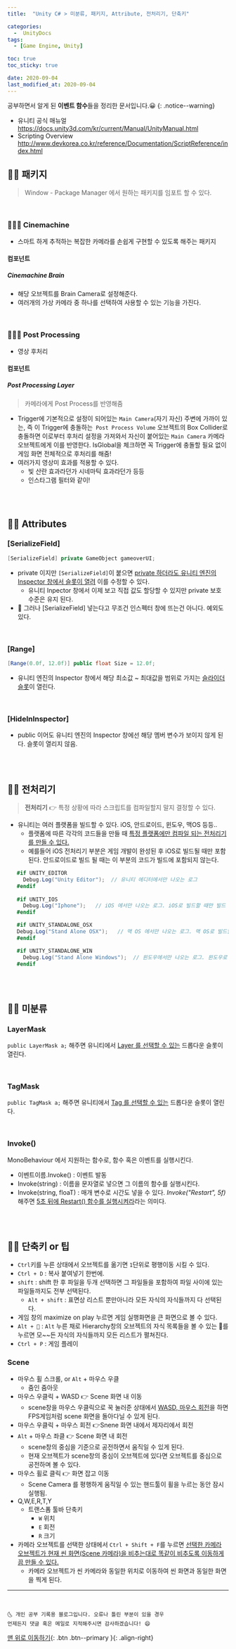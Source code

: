 ```yaml
---
title:  "Unity C# > 미분류, 패키지, Attribute, 전처리기, 단축키" 

categories:
  -  UnityDocs
tags:
  - [Game Engine, Unity]

toc: true
toc_sticky: true

date: 2020-09-04
last_modified_at: 2020-09-04
---
```


공부하면서 알게 된 **이벤트 함수**들을 정리한 문서입니다.😀
{: .notice--warning}

- 유니티 공식 매뉴얼 <https://docs.unity3d.com/kr/current/Manual/UnityManual.html>
- Scripting Overview <http://www.devkorea.co.kr/reference/Documentation/ScriptReference/index.html>


## 👩‍🦰 패키지

> Window - Package Manager 에서 원하는 패키지를 임포트 할 수 있다.

<br>

### 👩🏻‍🦰 Cinemachine
- 스마트 하게 추적하는 복잡한 카메라를 손쉽게 구현할 수 있도록 해주는 패키지

#### 컴포넌트

##### Cinemachine Brain
- 해당 오브젝트를 Brain Camera로 설정해준다.
- 여러개의 가상 카메라 중 하나를 선택하여 사용할 수 있는 기능을 가진다.

<br>

### 👩🏻‍🦰 Post Processing
- 영상 후처리 

#### 컴포넌트

##### Post Processing Layer 

> 카메라에게 Post Process를 반영해줌 

- Trigger에 기본적으로 설정이 되어있는 `Main Camera`(자기 자신) 주변에 가까이 있는, 즉 이 Trigger에 충돌하는` Post Process Volume` 오브젝트의 Box Collider로 충돌하면 이로부터 후처리 설정을 가져와서 자신이 붙어있는 `Main Camera` 카메라 오브젝트에게 이를 반영한다. IsGlobal을 체크하면 꼭 Trigger에 충돌할 필요 없이 게임 화면 전체적으로 후처리를 해줌!
- 여러가지 영상미 효과를 적용할 수 있다.
  - 빛 산란 효과라던가 시네마틱 효과라던가 등등
  - 인스타그램 필터와 같이! 

<br>
<br>

## 👩‍🦰 Attributes

### [SerializeField]

```c#
[SerializeField] private GameObject gameoverUI;
```

- private 이지만 `[SerializeField]`이 붙으면 <u>private 하더라도 유니티 엔진의 Inspector 창에서 슬롯이 열려</u> 이를 수정할 수 있다.
  - 유니티 Inpector 창에서 이제 보고 직접 값도 할당할 수 있지만 private 보호 수준은 유지 된다.
- 📢 그러나 [SerializeField] 넣는다고 무조건 인스펙터 창에 뜨는건 아니다. 예외도 있다. 


<br>

### [Range]

```c#
[Range(0.0f, 12.0f)] public float Size = 12.0f;
```

- 유니티 엔진의 Inspector 창에서 해당 최소값 ~ 최대값을 범위로 가지는 <u>슬라이더 슬롯</u>이 열린다.

<br>

### [HideInInspector]

- public 이어도 유니티 엔진의 Inspector 창에선 해당 멤버 변수가 보이지 않게 된다. 슬롯이 열리지 않음.

<br>
<br>

## 👩‍🦰 전처리기

> **전처리기** 👉 특정 상황에 따라 스크립트를 컴파일할지 말지 결정할 수 있다.

- 유니티는 여러 플랫폼을 빌드할 수 있다. iOS, 안드로이드, 윈도우, 맥OS 등등..
  - 플랫폼에 따른 각각의 코드들을 만들 때 <u>특정 플랫폼에만 컴파일 되는 전처리기를 만들 수 있다.</u>
  - 예를들어 iOS 전처리기 부분은 게임 개발이 완성된 후 iOS로 빌드될 때만 포함된다. 안드로이드로 빌드 될 때는 이 부분의 코드가 빌드에 포함되지 않는다.

 ```c#
    #if UNITY_EDITOR 
      Debug.Log("Unity Editor");  // 유니티 에디터에서만 나오는 로그
    #endif
    
    #if UNITY_IOS
      Debug.Log("Iphone");   // iOS 에서만 나오는 로그. iOS로 빌드할 때만 빌드 된다.
    #endif

    #if UNITY_STANDALONE_OSX
    Debug.Log("Stand Alone OSX");   // 맥 OS 에서만 나오는 로그. 맥 OS로 빌드할 때만 빌드 된다.
    #endif

    #if UNITY_STANDALONE_WIN
      Debug.Log("Stand Alone Windows");  // 윈도우에서만 나오는 로그. 윈도우로 빌드할 때만 빌드 된다.
    #endif
```

<br>
<br>

## 👩‍🦰 미분류

### LayerMask
`public LayerMask a;` 해주면 유니티에서 <u>Layer 를 선택할 수 있는</u> 드롭다운 슬롯이 열린다.

<br>

### TagMask
`public TagMask a;` 해주면 유니티에서 <u>Tag 를 선택할 수 있는</u> 드롭다운 슬롯이 열린다.

<br>

### Invoke()

MonoBehaviour 에서 지원하는 함수로, 함수 혹은 이벤트를 실행시킨다.
- 이벤트이름.Invoke() : 이벤트 발동
- Invoke(string) : 이름을 문자열로 넣으면 그 이름의 함수를 실행시킨다. 
- Invoke(string, floaT) : 매개 변수로 시간도 넣을 수 있다. *Invoke("Restart", 5f)* 해주면 <u>5초 뒤에 Restart() 함수를 실행시켜라</u>라는 의미다.

<br>
<br>

## 👩‍🦰 단축키 or 팁

- `Ctrl`키를 누른 상태에서 오브젝트를 옮기면 `1`단위로 평행이동 시킬 수 있다.
- `Ctrl + D` : 복사 붙여넣기 한번에.
- `shift` : shift 한 후 파일을 두개 선택하면 그 파일들을 포함하여 파일 사이에 있는 파일들까지도 전부 선택된다.
  - `Alt + shift` : 표면상 리스트 뿐만아니라 모든 자식의 자식들까지 다 선택된다. 
- 게임 창의 maximize on play 누르면 게임 실행화면을 큰 화면으로 볼 수 있다.
- `Alt + 🔻` : `Alt` 누른 채로  Hierarchy창의 오브젝트의 자식 목록들을 볼 수 있는 🔻를 누르면 모~~든 자식의 자식들까지 모든 리스트가 펼쳐진다.
- `Ctrl + P` : 게임 플레이

### Scene

- 마우스 휠 스크롤, or `Alt` + 마우스 우클
  - 줌인 줌아웃
- 마우스 우클릭 + WASD 👉 Scene 화면 내 이동
  - scene창을 마우스 우클릭으로 꾹 눌러준 상태에서 <u>WASD, 마우스 회전</u>을 하면 FPS게임처럼 scene 화면을 돌아다닐 수 있게 된다.
- 마우스 우클릭 + 마우스 회전 👉Snene 화면 내에서 제자리에서 회전
- `Alt` + 마우스 좌클 👉 Scene 화면 내 회전
  - scene창의 중심을 기준으로 공전하면서 움직일 수 있게 된다. 
  - 현재 오브젝트가 scene창의 중심이 오브젝트에 있다면 오브젝트를 중심으로 공전하며 볼 수 있다.
- 마우스 휠로 클릭 👉 화면 잡고 이동
  - Scene Camera 를 평행하게 움직일 수 있는 핸드툴이 휠을 누르는 동안 잠시 실행됨.
- Q,W,E,R,T,Y
  - 트랜스폼 툴바 단축키
    - `W` 위치
    - `E` 회전
    - `R` 크기
- 카메라 오브젝트를 선택한 상태에서 `Ctrl + Shift + F`를 누르면 <u>선택한 카메라 오브젝트가 현재 씬 화면(Scene 카메라)을 비추는대로 똑같이 비추도록 이동하게끔 만들 수 있다.</u>
  - 카메라 오브젝트가 씬 카메라와 동일한 위치로 이동하여 씬 화면과 동일한 화면을 찍게 된다.

***
<br>

    🌜 개인 공부 기록용 블로그입니다. 오류나 틀린 부분이 있을 경우 
    언제든지 댓글 혹은 메일로 지적해주시면 감사하겠습니다! 😄

[맨 위로 이동하기](#){: .btn .btn--primary }{: .align-right}